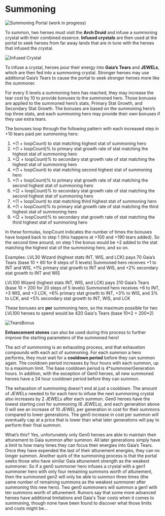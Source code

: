 # Summoning

![Summoning Portal (work in progress)](https://dfk-hv.b-cdn.net/art-assets/portal.gif)

To summon, two heroes must visit the **Arch Druid** and infuse a summoning crystal with their combined essence. **Infused crystals** are then used at the portal to seek heroes from far away lands that are in tune with the heroes that infused the crystal. 

![Infused Crystal](https://dfk-hv.b-cdn.net/art-assets/crystal-yellow.gif)

To infuse a crystal, heroes pour their energy into **Gaia’s Tears** and **JEWELs**, which are then fed into a summoning crystal. Stronger heroes may use additional Gaia’s Tears to cause the portal to seek stronger heroes more like the summoner. 

For every 5 levels a summoning hero has reached, they may increase the tear cost by 10 to provide bonuses to the summoned hero. Those bonuses are applied to the summoned hero’s stats, Primary Stat Growth, and Secondary Stat Growth. The bonuses are based on the summoning hero’s top three stats, and each summoning hero may provide their own bonuses if they use extra tears.

The bonuses loop through the following pattern with each increased step in +10 tears paid per summoning hero:
1. +(1 + loopCount) to stat matching highest stat of summoning hero
2. +(1 + loopCount)% to primary stat growth rate of stat matching the highest stat of summoning hero
3. +(2 + loopCount)% to secondary stat growth rate of stat matching the highest stat of summoning hero
4. +(1 + loopCount) to stat matching second highest stat of summoning hero
5. +(1 + loopCount)% to primary stat growth rate of stat matching the second highest stat of summoning hero
6. +(2 + loopCount)% to secondary stat growth rate of stat matching the second highest stat of summoning hero
7. +(1 + loopCount) to stat matching third highest stat of summoning hero
8. +(1 + loopCount)% to primary stat growth rate of stat matching the third highest stat of summoning hero
9. +(2 + loopCount)% to secondary stat growth rate of stat matching the third highest stat of summoning hero

In these formulas, loopCount indicates the number of times the bonuses have looped back to step 1 (this happens at +100 and +190 tears added). So the second time around, on step 1 the bonus would be +2 added to the stat matching the highest stat of the summoning hero, and so on.

Examples: 
LVL30 Wizard (highest stats INT, WIS, and LCK) pays 70 Gaia’s Tears (base 10 + 60 for 6 steps of 5 levels)
Summoned hero receives +1 to INT and WIS, +1% primary stat growth to INT and WIS, and +2% secondary stat growth to INT and WIS

LVL100 Wizard (highest stats INT, WIS, and LCK) pays 210 Gaia’s Tears (base 10 + 200 for 20 steps of 5 levels)
Summoned hero receives +6 to INT, +3 WIS, and +3 LCK, +6% primary stat growth to INT, +3% to WIS, and 3% to LCK, and +5% secondary stat growth to INT, WIS, and LCK

These bonuses are **per** summoning hero, so the maximum possible for two LVL100 heroes to spend would be 420 Gaia's Tears (base 10\*2 + 200\*2)

![TearsBonus](https://user-images.githubusercontent.com/91647016/136145171-dc6d4256-c1f5-40f6-b8a7-de6d8d46c593.png)

**Enhancement stones** can also be used during this process to further improve the starting parameters of the summoned hero!

The act of summoning is an exhausting process, and that exhaustion compounds with each act of summoning. For each summon a hero performs, they must wait for a **cooldown period** before they can summon again. The cooldown period increases by four hours with each summon, up to a maximum limit. The base cooldown period is 4\*summonerGeneration hours. In addition, with the exception of Gen0 heroes, all new summoned heroes have a 24 hour cooldown period before they can summon. 

The exhaustion of summoning doesn’t end at just a cooldown. The amount of JEWELs needed to for each hero to infuse the next summoning crystal also increases by 2 JEWELs after each summon. Gen0 heroes have the lowest starting cost for summoning (6 JEWELs), and each generation above 0 will see an increase of 10 JEWEL per generation in cost for their summons compared to lower generations. The gen0 increase in cost per summon will eventually cap at a price that is lower than what later generations will pay to perform their final summon.

What’s this? Yes, unfortunately only Gen0 heroes are able to maintain their attunement to Gaia summon after summon. All later generations simply have a limit to how many times they can focus their energies into Gaia’s Tears. Once they have expended the last of their attunement energies, they can no longer summon. Another quirk of the summoning process is that the portal seeks those who have similar Gaia attunement strength as the weakest summoner. So if a gen0 summoner hero infuses a crystal with a gen1 summoner hero with only four remaining summons worth of attunement, then the summoned gen2 will only be able to summon three times (the same number of remaining summons as the weakest summoner after summoning this new hero). Two gen0 summoners will summon a gen1 with ten summons worth of attunement. Rumors say that some more advanced heroes have additional limitations and Gaia's Tear costs when it comes to summoning, though none have been found to discover what those limits and costs might be...
